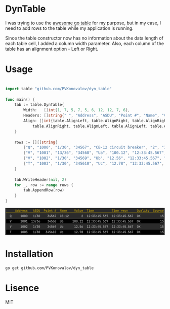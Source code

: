 # DynTable
I was trying to use the [awesome go table](https://github.com/tomlazar/table) for my purpose, but in my case, I need to add rows to the table while my application is running. 

Since the table constructor now has no information about the data length of each table cell, I added a column width parameter.
Also, each column of the table has an alignment option - Left or Right.
# Usage

```Go

import table "github.com/PVKonovalov/dyn_table"

func main() {
	tab := table.DynTable{
		Width:   []int{1, 7, 5, 7, 5, 6, 12, 12, 7, 6},
		Headers: []string{" ", "Address", "ASDU", "Point #", "Name", "Value", "Time", "Time recv", "Quality", "Source"},
		Align: []int{table.AlignLeft, table.AlignRight, table.AlignRight, table.AlignRight, table.AlignLeft,
			table.AlignRight, table.AlignLeft, table.AlignLeft, table.AlignLeft, table.AlignRight},
	}

	rows := [][]string{
		{"Q", "1000", "1/30", "34567", "CB-12 circuit breaker", "2", "12:33:45.567", "12:33:45.567", "OK", "15"},
		{"V", "1001", "13/36", "34568", "Ua", "100.12", "12:33:45.567", "12:33:45.567", "OK", "15"},
		{"V", "1002", "1/30", "34569", "Ub", "12.56", "12:33:45.567", "12:33:45.567", "OK", "15"},
		{"T", "1003", "1/30", "345610", "Uc", "12.78", "12:33:45.567", "12:33:45.567", "OK", "15"},
	}

	tab.WriteHeader(nil, 2)
	for _, row := range rows {
		tab.AppendRow(row)
	}
}

```
![](DynTable.png)

# Installation
```Shell
go get github.com/PVKonovalov/dyn_table
```
# Lisence
MIT
